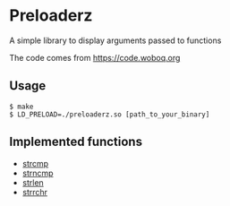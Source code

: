 # Preloaderz
A simple library to display arguments passed to functions

The code comes from https://code.woboq.org

## Usage

```
$ make
$ LD_PRELOAD=./preloaderz.so [path_to_your_binary]
```

## Implemented functions

- [strcmp](https://code.woboq.org/userspace/glibc/string/strcmp.c.html)
- [strncmp](https://code.woboq.org/userspace/glibc/string/strncmp.c.html)
- [strlen](https://code.woboq.org/userspace/glibc/string/strlen.c.html)
- [strrchr](https://code.woboq.org/userspace/glibc/string/strrchr.c.html)
